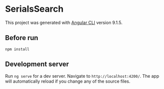 # SerialsSearch

This project was generated with [Angular CLI](https://github.com/angular/angular-cli) version 9.1.5.

## Before run 

`npm install`

## Development server

Run `ng serve` for a dev server. Navigate to `http://localhost:4200/`. The app will automatically reload if you change any of the source files.



